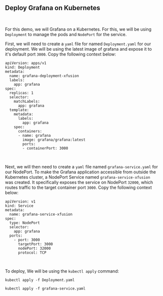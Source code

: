 ## Deploy Grafana on Kubernetes
<br>

For this demo, we will Grafana on a Kubernetes. For this, we will be using ```Deployment``` to manage the pods and ```NodePort``` for the service. 
<br>

First, we will need to create a ```yaml``` file for named ```Deployment.yaml``` for our deployment. We will be using the latest image of grafana and expose it to it's default port ```3000```. Copy the following context below:

```
apiVersion: apps/v1
kind: Deployment
metadata:
  name: grafana-deployment-xfusion
  labels:
    app: grafana
spec:
  replicas: 1
  selector:
    matchLabels:
      app: grafana
  template:
    metadata:
      labels:
        app: grafana
    spec:
      containers:
      - name: grafana
        image: grafana/grafana:latest
        ports:
        - containerPort: 3000
```
<br>

Next, we will then need to create a ```yaml``` file named ```grafana-service.yaml``` for our NodePort. To make the Grafana application accessible from outside the Kubernetes cluster, a NodePort Service named ```grafana-service-xfusion``` was created. It specifically exposes the service on NodePort ```32000```, which routes traffic to the target container port ```3000```. Copy the following context below:

```
apiVersion: v1
kind: Service
metadata:
  name: grafana-service-xfusion
spec:
  type: NodePort
  selector:
    app: grafana
  ports:
    - port: 3000
      targetPort: 3000
      nodePort: 32000
      protocol: TCP
```
<br>

To deploy, We will be using the ```kubectl apply``` command:

```
kubectl apply -f Deployment.yaml
```

```
kubectl apply -f grafana-service.yaml
```
<br>






